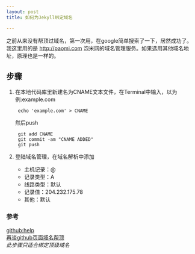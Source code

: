 ```yaml
---
layout: post
title: 如何为Jekyll绑定域名  

---
```

  
之前从来没有帮顶过域名，第一次用，在google简单搜索了一下，居然成功了。
我这里用的是 http://paomi.com 泡米网的域名管理服务。如果选用其他域名地址，原理也是一样的。  
  
## 步骤 
1. 在本地代码库里新建名为CNAME文本文件，在Terminal中输入，以为例:example.com      

		echo 'example.com' > CNAME  
	然后push    

		git add CNAME
		git commit -am "CNAME ADDED"  
		git push  

2. 登陆域名管理，在域名解析中添加  
	  
	- 主机记录：@
	- 记录类型：A
	- 线路类型：默认
	- 记录值：204.232.175.78
	- 其他：默认

### 参考  
[github:help](https://help.github.com/articles/setting-up-a-custom-domain-with-pages)  
[再谈github页面域名帮顶](http://yanping.me/cn/blog/2011/12/26/github-pages-domain-2/)  
*此步骤只适合绑定顶级域名*